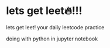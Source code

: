 # lets get leet🔥!!!
 lets get leet! your daily leetcode practice
 
doing with python in jupyter notebook
